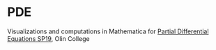 # PDE
Visualizations and computations in Mathematica for [Partial Differential Equations SP19](https://sites.google.com/view/olinpdes19/home), Olin College
